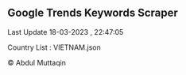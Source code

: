 

## Google Trends Keywords Scraper 
 
Last Update 18-03-2023 , 22:47:05

Country List :
VIETNAM.json



© Abdul Muttaqin 
